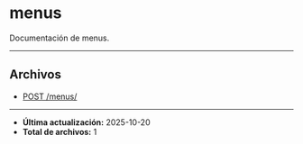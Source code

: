 # menus

Documentación de menus.

---

## Archivos

- [POST /menus/](./create.md)

---

- **Última actualización:** 2025-10-20  
- **Total de archivos:** 1
